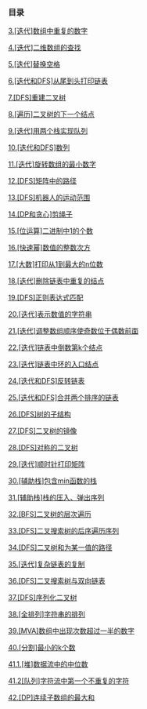 ### 目录

[3.[迭代]数组中重复的数字](/code/3.[迭代]数组中重复的数字.md)

[4.[迭代]二维数组的查找](/code/4.[迭代]二维数组的查找.md)

[5.[迭代]替换空格](/code/5.[迭代]替换空格.md)

[6.[迭代和DFS]从尾到头打印链表](/code/6.[迭代和DFS]从尾到头打印链表.md)

[7.[DFS]重建二叉树](/code/7.[DFS]重建二叉树.md)

[8.[遍历]二叉树的下一个结点](/code/8.[遍历]二叉树的下一个结点.md)

[9.[迭代]用两个栈实现队列](/code/9.[迭代]用两个栈实现队列.md)

[10.[迭代和DFS]数列](/code/10.[迭代和DFS]数列.md)

[11.[迭代]旋转数组的最小数字](/code11.[迭代]旋转数组的最小数字.md)

[12.[DFS]矩阵中的路径](/code/12.[DFS]矩阵中的路径.md)

[13.[DFS]机器人的运动范围](/code/13.[DFS]机器人的运动范围.md)

[14.[DP和贪心]剪绳子](/code/14.[DP和贪心]剪绳子.md)

[15.[位运算]二进制中1的个数](/code/15.[位运算]二进制中1的个数.md)

[16.[快速幂]数值的整数次方](/code/16.[快速幂]数值的整数次方.md)

[17.[大数]打印从1到最大的n位数](code/17.[大数]打印从1到最大的n位数.md)

[18.[迭代]删除链表中重复的结点](/code/18.[迭代]删除链表中重复的结点.md)

[19.[DFS]正则表达式匹配](/code/19.[DFS]正则表达式匹配.md)

[20.[迭代]表示数值的字符串](/code/20.[迭代]表示数值的字符串.md)

[21.[迭代]调整数组顺序使奇数位于偶数前面](/code/21.[迭代]调整数组顺序使奇数位于偶数前面.md)

[22.[迭代]链表中倒数第k个结点](/code/22.[迭代]链表中倒数第k个结点.md)

[23.[迭代]链表中环的入口结点](/code/23.[迭代]链表中环的入口结点.md)

[24.[迭代和DFS]反转链表](/code/24.[迭代和DFS]反转链表.md)

[25.[迭代和DFS]合并两个排序的链表](/code/25.[迭代和DFS]合并两个排序的链表.md)

[26.[DFS]树的子结构](/code/26.[DFS]树的子结构.md)

[27.[DFS]二叉树的镜像](/code/27.[DFS]二叉树的镜像.md)

[28.[DFS]对称的二叉树](/code/28.[DFS]对称的二叉树.md)

[29.[迭代]顺时针打印矩阵](/code/29.[迭代]顺时针打印矩阵.md)

[30.[辅助栈]包含min函数的栈](/code/30.[辅助栈]包含min函数的栈.md)

[31.[辅助栈]栈的压入、弹出序列](/code/31.[辅助栈]栈的压入、弹出序列.md)

[32.[BFS]二叉树的层次遍历](/code/32.[BFS]二叉树的层次遍历.md)

[33.[DFS]二叉搜索树的后序遍历序列](/code/33.[DFS]二叉搜索树的后序遍历序列.md)

[34.[DFS]二叉树和为某一值的路径](/code/34.[DFS]二叉树和为某一值的路径.md)

[35.[迭代]复杂链表的复制](/code/35.[迭代]复杂链表的复制.md)

[36.[DFS]二叉搜索树与双向链表](/code/36.[DFS]二叉搜索树与双向链表.md)

[37.[DFS]序列化二叉树](/code/37.[DFS]序列化二叉树.md)

[38.[全排列]字符串的排列](/code/38.[全排列]字符串的排列.md)

[39.[MVA]数组中出现次数超过一半的数字](/code/39.[MVA]数组中出现次数超过一半的数字.md)

[40.[分割]最小的k个数](/code/40.[分割]最小的k个数.md)

[41.1.[堆]数据流中的中位数](/code/41.1.[堆]数据流中的中位数.md)

[41.2[队列]字符流中第一个不重复的字符](/code/41.2[队列]字符流中第一个不重复的字符.md)

[42.[DP]连续子数组的最大和](/code/42.[DP]连续子数组的最大和.md)

